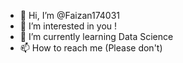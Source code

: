 - 👋 Hi, I’m @Faizan174031
- 👀 I’m interested in you !
- 🌱 I’m currently learning Data Science
- 📫 How to reach me (Please don't)

<!---
Faizan174031/Faizan174031 is a ✨ special ✨ repository because its `README.md` (this file) appears on your GitHub profile.
You can click the Preview link to take a look at your changes.
--->
